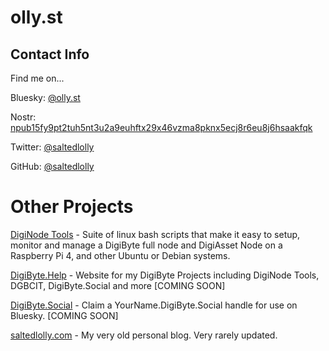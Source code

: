 # olly.st

## Contact Info

Find me on...

Bluesky: [@olly.st](https://bsky.app/profile/olly.st)

Nostr: [npub15fy9pt2tuh5nt3u2a9euhftx29x46vzma8pknx5ecj8r6eu8j6hsaakfqk](nostr://npub15fy9pt2tuh5nt3u2a9euhftx29x46vzma8pknx5ecj8r6eu8j6hsaakfqk)

Twitter: [@saltedlolly](https://twitter.com/saltedlolly)

GitHub: [@saltedlolly](https://github.com/saltedlolly)

# Other Projects

[DigiNode Tools](https://github.com/saltedlolly/diginode-tools) - Suite of linux bash scripts that make it easy to setup, monitor and manage a DigiByte full node and DigiAsset Node on a Raspberry Pi 4, and other Ubuntu or Debian systems.

[DigiByte.Help](https://digibyte.help) - Website for my DigiByte Projects including DigiNode Tools, DGBCIT, DigiByte.Social and more [COMING SOON]

[DigiByte.Social](https://digibyte.social) - Claim a YourName.DigiByte.Social handle for use on Bluesky. [COMING SOON]

[saltedlolly.com](https://saltedlolly.com) - My very old personal blog. Very rarely updated.
